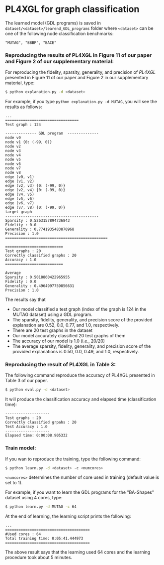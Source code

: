 # PL4XGL for graph classification


The learned model (GDL programs) is saved in `dataset/<dataset>/learend_GDL_programs` folder where `<dataset>` can be one of the following node classification benchmarks:

```
"MUTAG", "BBBP", "BACE"
```


### Reproducing the results of PL4XGL in Figure 11 of our paper and Figure 2 of our supplementary material:


For reproducing the fidelity, sparsity, generality, and precision of _PL4XGL_ presented in Figure 11 of our paper and Figure 2 in our supplementary material, type:

```sh
$ python explanation.py -d <dataset>
```

For example, if you type `python explanation.py -d MUTAG`, you will see the results as follows:

```
...
=================================
Test graph : 124

-------------- GDL program  --------------
node v0
node v1 {0: (-99, 0)}
node v2
node v3
node v4
node v5
node v6
node v7
node v8
edge (v0, v1)
edge (v1, v2)
edge (v2, v3) {0: (-99, 0)}
edge (v2, v4) {0: (-99, 0)}
edge (v4, v5)
edge (v5, v6)
edge (v6, v7)
edge (v7, v8) {0: (-99, 0)}
target graph
------------------------------------------
Sparsity : 0.5263157894736843
Fidelity : 0.0
Generality : 0.7741935483870968
Precision : 1.0
==============================================

==========================
Test graphs : 20
Correctly classified graphs : 20
Accuracy : 1.0
==========================

Average
Sparsity : 0.5018860422965955
Fidelity : 0.0
Generality : 0.4964997759856631
Precision : 1.0
```

The results say that

- Our model classified a test graph (index of the graph is 124 in the MUTAG dataset) using a GDL program.
- The sparsity, fidelity, generality, and precision score of the provided explanation are 0.52, 0.0, 0.77, and 1.0, respectively.
- There are 20 test graphs in the dataset
- Our model accurately classified 20 test graphs of them
- The accuracy of our model is 1.0 (i.e., 20/20)
- The average sparsity, fidelity, generality, and precision score of the provided explanations is 0.50, 0.0, 0.49, and 1.0, respectively.


### Reproducing the result of PL4XGL in Table 3:

The following command reproduce the accuracy of PL4XGL presented in Table 3 of our paper.

```sh
$ python eval.py -d <dataset>
```


It will produce the classification accuracy and elapsed time (classification time):

```
--------------------
Test graphs : 20
Correctly classified grpahs : 20
Test Accuracy : 1.0
--------------------
Elapsed time: 0:00:08.905332
```


### Train model:

If you wan to reproduce the training, type the following command:

```sh
$ python learn.py -d <dataset> -c <numcores>
```


``<numcores>`` determines the number of core used in training (default value is set to 1).

For example, if you want to learn the GDL programs for the "BA-Shapes" dataset using 4 cores, type:

```sh
$ python learn.py -d MUTAG -c 64
```


At the end of learning, the learning script prints the following:

```
...
======================================
#Used cores : 64
Total training time: 0:05:41.444973
======================================
```
The above result says that the learning used 64 cores and the learning procedure took about 5 minutes.



